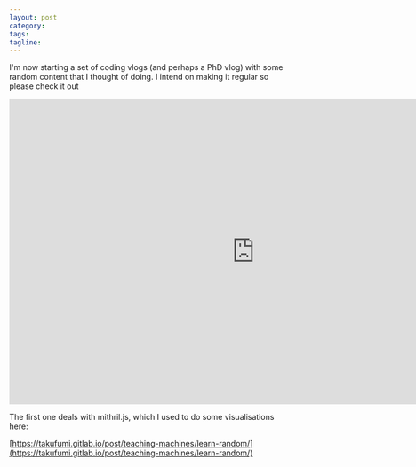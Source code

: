 ```yaml
---
layout: post
category:
tags:
tagline:
---
```


I'm now starting a set of coding vlogs (and perhaps a PhD vlog) with some random content that I thought of doing. I intend on making it regular so please check it out

<iframe width="882" height="551" src="https://www.youtube.com/embed/GurKckT7BkI" frameborder="0" allow="accelerometer; autoplay; encrypted-media; gyroscope; picture-in-picture" allowfullscreen></iframe>

The first one deals with mithril.js, which I used to do some visualisations here:

[https://takufumi.gitlab.io/post/teaching-machines/learn-random/](https://takufumi.gitlab.io/post/teaching-machines/learn-random/)

